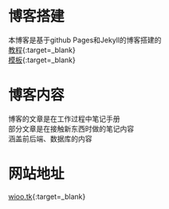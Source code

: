 
# 博客搭建

本博客是基于github Pages和Jekyll的博客搭建的  
[教程](/blog/front/2017/11/12/githubPages+Jekyll.html){:target=_blank}  
[模板](https://github.com/jarrekk/Jalpc){:target=_blank}  

# 博客内容

博客的文章是在工作过程中笔记手册  
部分文章是在接触新东西时做的笔记内容  
涵盖前后端、数据库的内容  

# 网站地址

[wioo.tk](http://wioo.tk/){:target=_blank}
